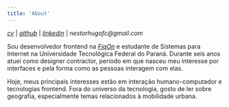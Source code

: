 ```yaml
---
title: 'About'
---
```


<!--
This content will be displayed at the top of the index page.
You can leave this empty if you don’t want to show any content.
-->

<!-- ![](https://github.com/nestorhugo.png?size=150) -->

<a href="/" target="_blank">_cv_</a> |
<a href="https://github.com/nestorhugo" target="_blank">_github_</a> |
<a href="https://linkedin.com/in/nestorhugo" target="_blank">_linkedin_</a> |
_nestorhugofc@gmail.com_

Sou desenvolvedor frontend na [_FiqOn_](https://fiqon.com.br) e estudante de Sistemas para Internet na Universidade Tecnológica Federal do Paraná. Durante seis anos atuei como designer contractor, período em que nasceu meu interesse por interfaces e pela forma como as pessoas interagem com elas.

Hoje, meus principais interesses estão em interação humano-computador e tecnologias frontend. Fora do universo da tecnologia, gosto de ler sobre geografia, especialmente temas relacionados à mobilidade urbana.
